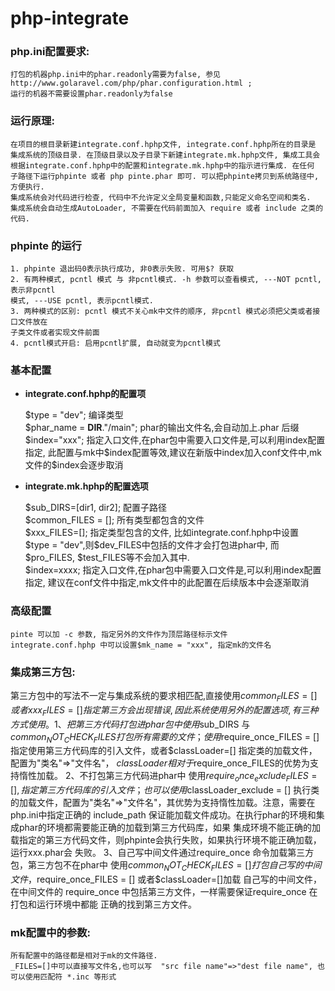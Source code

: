 # php-integrate

### php.ini配置要求:
    打包的机器php.ini中的phar.readonly需要为false, 参见
    http://www.golaravel.com/php/phar.configuration.html ;
    运行的机器不需要设置phar.readonly为false

### 运行原理:
    在项目的根目录新建integrate.conf.hphp文件, integrate.conf.hphp所在的目录是
    集成系统的顶级目录. 在顶级目录以及子目录下新建integrate.mk.hphp文件, 集成工具会
    根据integrate.conf.hphp中的配置和integrate.mk.hphp中的指示进行集成. 在任何
    子路径下运行phpinte 或者 php pinte.phar 即可. 可以把phpinte拷贝到系统路径中, 方便执行.
    集成系统会对代码进行检查, 代码中不允许定义全局变量和函数,只能定义命名空间和类名. 
    集成系统会自动生成AutoLoader, 不需要在代码前面加入 require 或者 include 之类的代码.

### phpinte 的运行
    1. phpinte 退出码0表示执行成功, 非0表示失败. 可用$? 获取
    2. 有两种模式, pcntl 模式 与 非pcntl模式. -h 参数可以查看模式, ---NOT pcntl, 表示非pcntl
    模式, ---USE pcntl, 表示pcntl模式. 
    3. 两种模式的区别: pcntl 模式不关心mk中文件的顺序, 非pcntl 模式必须把父类或者接口文件放在
    子类文件或者实现文件前面
    4. pcntl模式开启: 启用pcntl扩展, 自动就变为pcntl模式

### 基本配置
*   **integrate.conf.hphp的配置项**

    $type = "dev"; 编译类型   
    $phar_name = __DIR__."/main"; phar的输出文件名,会自动加上.phar 后缀   
    $index="xxx"; 指定入口文件,在phar包中需要入口文件是,可以利用index配置指定, 
    此配置与mk中$index配置等效,建议在新版中index加入conf文件中,mk文件的$index会逐步取消


*   **integrate.mk.hphp的配置选项**

    $sub_DIRS=[dir1, dir2]; 配置子路径   
    $common_FILES = []; 所有类型都包含的文件   
    $xxx_FILES=[]; 指定类型包含的文件, 比如integrate.conf.hphp中设置   
    $type = "dev",则$dev_FILES中包括的文件才会打包进phar中, 而$pro_FILES,
    $test_FILES等不会加入其中.   
    $index=xxxx; 指定入口文件,在phar包中需要入口文件是,可以利用index配置指定,
    建议在conf文件中指定,mk文件中的此配置在后续版本中会逐渐取消

### 高级配置
    pinte 可以加 -c 参数, 指定另外的文件作为顶层路径标示文件
    integrate.conf.hphp 中可以设置$mk_name = "xxx", 指定mk的文件名

### 集成第三方包:
第三方包中的写法不一定与集成系统的要求相匹配,直接使用$common_FILES = [] 或者xxx_FILES=[] 
指定第三方会出现错误, 因此系统使用另外的配置选项, 有三种方式使用。
1、把第三方代码打包进phar包中
     使用$sub_DIRS 与 $common_NOT_CHECK_FILES 打包所有需要的文件；使用$require_once_FILES = [] 
     指定使用第三方代码库的引入文件，或者$classLoader=[] 指定类的加载文件，配置为"类名"=>"文件名"，
     $classLoader相对于$require_once_FILES的优势为支持惰性加载。
2、不打包第三方代码进phar中
     使用$require_once_exclude_FILES = [],指定第三方代码库的引入文件；也可以使用$classLoader_exclude = []
     执行类的加载文件，配置为"类名"=>"文件名"，其优势为支持惰性加载。注意，需要在php.ini中指定正确的
     include_path 保证能加载文件成功。在执行phar的环境和集成phar的环境都需要能正确的加载到第三方代码库，如果
     集成环境不能正确的加载指定的第三方代码文件，则phpinte会执行失败，如果执行环境不能正确加载，运行xxx.phar会
     失败。
3、自己写中间文件通过require_once 命令加载第三方包，第三方包不在phar中
     使用$common_NOT_CHECK_FILES=[]打包自己写的中间文件，$require_once_FILES = [] 或者$classLoader=[]加载
     自己写的中间文件，在中间文件的 require_once 中包括第三方文件，一样需要保证require_once 在打包和运行环境中都能
     正确的找到第三方文件。
   

### mk配置中的参数:
    所有配置中的路径都是相对于mk的文件路径.
    _FILES=[]中可以直接写文件名,也可以写  "src file name"=>"dest file name", 也
    可以使用匹配符 *.inc 等形式


